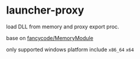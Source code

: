 # launcher-proxy

load DLL from memory and proxy export proc.

base on [fancycode/MemoryModule](https://github.com/fancycode/MemoryModule)

only supported windows platform include `x86_64` `x64`
